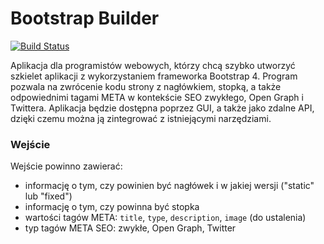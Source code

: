 # Bootstrap Builder

[![Build Status](https://travis-ci.com/przemekxa/BootstrapBuilder.svg?branch=main)](https://travis-ci.com/przemekxa/BootstrapBuilder)

Aplikacja dla programistów webowych, którzy chcą szybko utworzyć szkielet aplikacji z wykorzystaniem frameworka Bootstrap 4. Program pozwala na zwrócenie kodu strony z nagłówkiem, stopką, a także odpowiednimi tagami META w kontekście SEO zwykłego, Open Graph i Twittera. Aplikacja będzie dostępna poprzez GUI, a także jako zdalne API, dzięki czemu można ją zintegrować z istniejącymi narzędziami.

### Wejście
Wejście powinno zawierać:
- informację o tym, czy powinien być nagłówek i w jakiej wersji ("static" lub "fixed")
- informację o tym, czy powinna być stopka
- wartości tagów META: `title`, `type`, `description`, `image` (do ustalenia)
- typ tagów META SEO: zwykłe, Open Graph, Twitter
